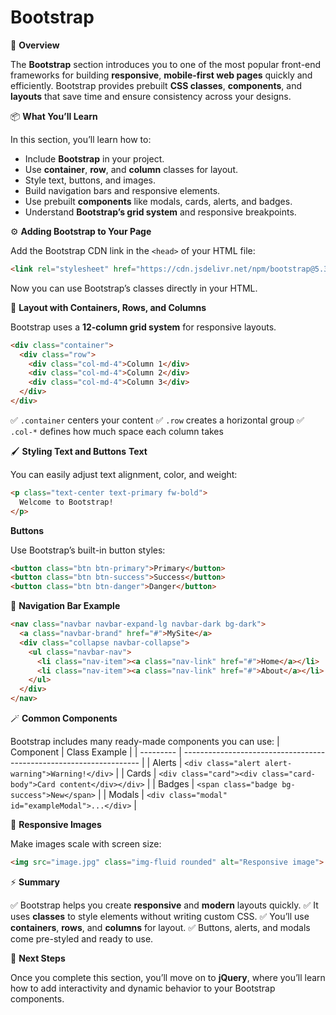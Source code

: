# Bootstrap

🧠 **Overview**

The **Bootstrap** section introduces you to one of the most popular front-end frameworks for building **responsive**, **mobile-first web pages** quickly and efficiently.
Bootstrap provides prebuilt **CSS classes**, **components**, and **layouts** that save time and ensure consistency across your designs.

📦 **What You’ll Learn**

In this section, you’ll learn how to:

- Include **Bootstrap** in your project.
- Use **container**, **row**, and **column** classes for layout.
- Style text, buttons, and images.
- Build navigation bars and responsive elements.
- Use prebuilt **components** like modals, cards, alerts, and badges.
- Understand **Bootstrap’s grid system** and responsive breakpoints.

⚙️ **Adding Bootstrap to Your Page**

Add the Bootstrap CDN link in the `<head>` of your HTML file:
```html
<link rel="stylesheet" href="https://cdn.jsdelivr.net/npm/bootstrap@5.3.0/dist/css/bootstrap.min.css">
```

Now you can use Bootstrap’s classes directly in your HTML.

🧱 **Layout with Containers, Rows, and Columns**

Bootstrap uses a **12-column grid system** for responsive layouts.
```html
<div class="container">
  <div class="row">
    <div class="col-md-4">Column 1</div>
    <div class="col-md-4">Column 2</div>
    <div class="col-md-4">Column 3</div>
  </div>
</div>

```

✅ `.container` centers your content
✅ `.row` creates a horizontal group
✅ `.col-*` defines how much space each column takes

🖌️ **Styling Text and Buttons**
**Text**

You can easily adjust text alignment, color, and weight:
```html
<p class="text-center text-primary fw-bold">
  Welcome to Bootstrap!
</p>

```

**Buttons**

Use Bootstrap’s built-in button styles:
```html
<button class="btn btn-primary">Primary</button>
<button class="btn btn-success">Success</button>
<button class="btn btn-danger">Danger</button>

```

🧭 **Navigation Bar Example**
```html
<nav class="navbar navbar-expand-lg navbar-dark bg-dark">
  <a class="navbar-brand" href="#">MySite</a>
  <div class="collapse navbar-collapse">
    <ul class="navbar-nav">
      <li class="nav-item"><a class="nav-link" href="#">Home</a></li>
      <li class="nav-item"><a class="nav-link" href="#">About</a></li>
    </ul>
  </div>
</nav>

```

🪄 **Common Components**

Bootstrap includes many ready-made components you can use:
| Component | Class Example                                                       |
| --------- | ------------------------------------------------------------------- |
| Alerts    | `<div class="alert alert-warning">Warning!</div>`                   |
| Cards     | `<div class="card"><div class="card-body">Card content</div></div>` |
| Badges    | `<span class="badge bg-success">New</span>`                         |
| Modals    | `<div class="modal" id="exampleModal">...</div>`                    |


📱 **Responsive Images**

Make images scale with screen size:
```html
<img src="image.jpg" class="img-fluid rounded" alt="Responsive image">

```

⚡ **Summary**

✅ Bootstrap helps you create **responsive** and **modern** layouts quickly.
✅ It uses **classes** to style elements without writing custom CSS.
✅ You’ll use **containers**, **rows**, and **columns** for layout.
✅ Buttons, alerts, and modals come pre-styled and ready to use.

🧩 **Next Steps**

Once you complete this section, you’ll move on to **jQuery**, where you’ll learn how to add interactivity and dynamic behavior to your Bootstrap components.